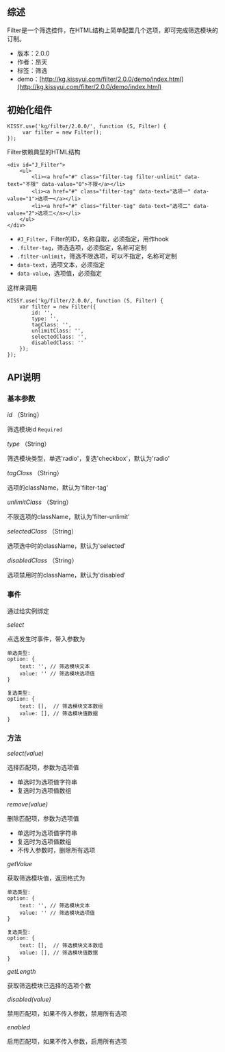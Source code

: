 ## 综述

Filter是一个筛选控件，在HTML结构上简单配置几个选项，即可完成筛选模块的订制。

* 版本：2.0.0
* 作者：昂天
* 标签：筛选
* demo：[http://kg.kissyui.com/filter/2.0.0/demo/index.html](http://kg.kissyui.com/filter/2.0.0/demo/index.html)

## 初始化组件

    KISSY.use('kg/filter/2.0.0/', function (S, Filter) {
         var filter = new Filter();
    });
    
Filter依赖典型的HTML结构

	<div id="J_Filter">
	    <ul>
	        <li><a href="#" class="filter-tag filter-unlimit" data-text="不限" data-value="0">不限</a></li>
	        <li><a href="#" class="filter-tag" data-text="选项一" data-value="1">选项一</a></li>
	        <li><a href="#" class="filter-tag" data-text="选项二" data-value="2">选项二</a></li>
	    </ul>
	</div>

- `#J_Filter`，Filter的ID，名称自取，必须指定，用作hook
- `.filter-tag`，筛选选项，必须指定，名称可定制
- `.filter-unlimit`，筛选不限选项，可以不指定，名称可定制
- `data-text`，选项文本，必须指定
- `data-value`，选项值，必须指定

这样来调用

    KISSY.use('kg/filter/2.0.0/, function (S, Filter) {
        var filter = new Filter({
            id: '',
            type: '',
            tagClass: '',
            unlimitClass: '',
            selectedClass: '',
            disabledClass: ''
        });
    });

## API说明

### 基本参数

*id* （String）

筛选模块id `Required`

*type* （String）

筛选模块类型，单选'radio'，复选'checkbox'，默认为'radio'

*tagClass* （String）

选项的className，默认为'filter-tag'

*unlimitClass* （String）

不限选项的className，默认为'filter-unlimit'

*selectedClass* （String）

选项选中时的className，默认为'selected'

*disabledClass* （String）

选项禁用时的className，默认为'disabled'

### 事件

通过给实例绑定

*select*

点选发生时事件，带入参数为

    单选类型:
    option: {
        text: '', // 筛选模块文本
        value: '' // 筛选模块选项值
    }
    
    复选类型:    
    option: {
        text: [],  // 筛选模块文本数组
        value: [], // 筛选模块值数据
    }
    
### 方法

*select(value)*

选择匹配项，参数为选项值

- 单选时为选项值字符串
- 复选时为选项值数组

*remove(value)*

删除匹配项，参数为选项值

- 单选时为选项值字符串
- 复选时为选项值数组
- 不传入参数时，删除所有选项

*getValue*

获取筛选模块值，返回格式为

    单选类型:
    option: {
        text: '', // 筛选模块文本
        value: '' // 筛选模块选项值
    }
    
    复选类型:    
    option: {
        text: [],  // 筛选模块文本数组
        value: [], // 筛选模块值数据
    }
    
*getLength*

获取筛选模块已选择的选项个数

*disabled(value)*

禁用匹配项，如果不传入参数，禁用所有选项

*enabled*

启用匹配项，如果不传入参数，启用所有选项
